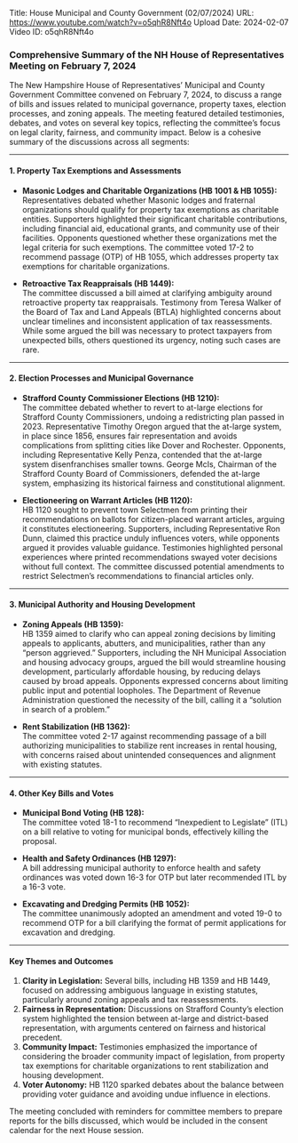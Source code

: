 Title: House Municipal and County Government (02/07/2024)
URL: https://www.youtube.com/watch?v=o5qhR8Nft4o
Upload Date: 2024-02-07
Video ID: o5qhR8Nft4o

### Comprehensive Summary of the NH House of Representatives Meeting on February 7, 2024  

The New Hampshire House of Representatives’ Municipal and County Government Committee convened on February 7, 2024, to discuss a range of bills and issues related to municipal governance, property taxes, election processes, and zoning appeals. The meeting featured detailed testimonies, debates, and votes on several key topics, reflecting the committee’s focus on legal clarity, fairness, and community impact. Below is a cohesive summary of the discussions across all segments:

---

#### **1. Property Tax Exemptions and Assessments**
- **Masonic Lodges and Charitable Organizations (HB 1001 & HB 1055):**  
  Representatives debated whether Masonic lodges and fraternal organizations should qualify for property tax exemptions as charitable entities. Supporters highlighted their significant charitable contributions, including financial aid, educational grants, and community use of their facilities. Opponents questioned whether these organizations met the legal criteria for such exemptions. The committee voted 17-2 to recommend passage (OTP) of HB 1055, which addresses property tax exemptions for charitable organizations.  

- **Retroactive Tax Reappraisals (HB 1449):**  
  The committee discussed a bill aimed at clarifying ambiguity around retroactive property tax reappraisals. Testimony from Teresa Walker of the Board of Tax and Land Appeals (BTLA) highlighted concerns about unclear timelines and inconsistent application of tax reassessments. While some argued the bill was necessary to protect taxpayers from unexpected bills, others questioned its urgency, noting such cases are rare.  

---

#### **2. Election Processes and Municipal Governance**
- **Strafford County Commissioner Elections (HB 1210):**  
  The committee debated whether to revert to at-large elections for Strafford County Commissioners, undoing a redistricting plan passed in 2023. Representative Timothy Oregon argued that the at-large system, in place since 1856, ensures fair representation and avoids complications from splitting cities like Dover and Rochester. Opponents, including Representative Kelly Penza, contended that the at-large system disenfranchises smaller towns. George McIs, Chairman of the Strafford County Board of Commissioners, defended the at-large system, emphasizing its historical fairness and constitutional alignment.  

- **Electioneering on Warrant Articles (HB 1120):**  
  HB 1120 sought to prevent town Selectmen from printing their recommendations on ballots for citizen-placed warrant articles, arguing it constitutes electioneering. Supporters, including Representative Ron Dunn, claimed this practice unduly influences voters, while opponents argued it provides valuable guidance. Testimonies highlighted personal experiences where printed recommendations swayed voter decisions without full context. The committee discussed potential amendments to restrict Selectmen’s recommendations to financial articles only.  

---

#### **3. Municipal Authority and Housing Development**
- **Zoning Appeals (HB 1359):**  
  HB 1359 aimed to clarify who can appeal zoning decisions by limiting appeals to applicants, abutters, and municipalities, rather than any “person aggrieved.” Supporters, including the NH Municipal Association and housing advocacy groups, argued the bill would streamline housing development, particularly affordable housing, by reducing delays caused by broad appeals. Opponents expressed concerns about limiting public input and potential loopholes. The Department of Revenue Administration questioned the necessity of the bill, calling it a “solution in search of a problem.”  

- **Rent Stabilization (HB 1362):**  
  The committee voted 2-17 against recommending passage of a bill authorizing municipalities to stabilize rent increases in rental housing, with concerns raised about unintended consequences and alignment with existing statutes.  

---

#### **4. Other Key Bills and Votes**
- **Municipal Bond Voting (HB 128):**  
  The committee voted 18-1 to recommend “Inexpedient to Legislate” (ITL) on a bill relative to voting for municipal bonds, effectively killing the proposal.  

- **Health and Safety Ordinances (HB 1297):**  
  A bill addressing municipal authority to enforce health and safety ordinances was voted down 16-3 for OTP but later recommended ITL by a 16-3 vote.  

- **Excavating and Dredging Permits (HB 1052):**  
  The committee unanimously adopted an amendment and voted 19-0 to recommend OTP for a bill clarifying the format of permit applications for excavation and dredging.  

---

#### **Key Themes and Outcomes**
1. **Clarity in Legislation:** Several bills, including HB 1359 and HB 1449, focused on addressing ambiguous language in existing statutes, particularly around zoning appeals and tax reassessments.  
2. **Fairness in Representation:** Discussions on Strafford County’s election system highlighted the tension between at-large and district-based representation, with arguments centered on fairness and historical precedent.  
3. **Community Impact:** Testimonies emphasized the importance of considering the broader community impact of legislation, from property tax exemptions for charitable organizations to rent stabilization and housing development.  
4. **Voter Autonomy:** HB 1120 sparked debates about the balance between providing voter guidance and avoiding undue influence in elections.  

The meeting concluded with reminders for committee members to prepare reports for the bills discussed, which would be included in the consent calendar for the next House session.